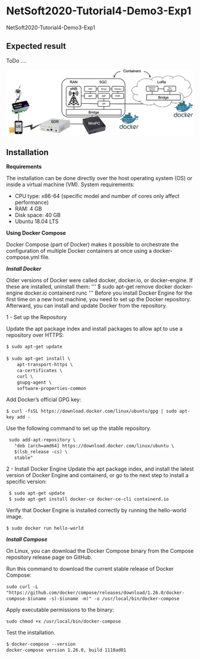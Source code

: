 # NetSoft2020-Tutorial4-Demo3-Exp1
NetSoft2020-Tutorial4-Demo3-Exp1

## Expected result

ToDo ....
<p align="center">
    <img src="images/demo3-exp1.png"/> 
</p>

## Installation

**Requirements**

The installation can be done directly over the host operating system (OS) or inside a virtual machine (VM). System requirements:
* CPU type: x86-64 (specific model and number of cores only affect performance)
* RAM: 4 GB
* Disk space: 40 GB
* Ubuntu 18.04 LTS

**Using Docker Compose**

Docker Compose (part of Docker) makes it possible to orchestrate the configuration of multiple Docker containers at once using a docker-compose.yml file.

***Install Docker***

Older versions of Docker were called docker, docker.io, or docker-engine. If these are installed, uninstall them:
'''
$ sudo apt-get remove docker docker-engine docker.io containerd runc
'''
Before you install Docker Engine for the first time on a new host machine, you need to set up the Docker repository. Afterward, you can install and update Docker from the repository.

1 - Set up the Repository

Update the apt package index and install packages to allow apt to use a repository over HTTPS:

```
$ sudo apt-get update

$ sudo apt-get install \
    apt-transport-https \
    ca-certificates \
    curl \
    gnupg-agent \
    software-properties-common
```    
Add Docker’s official GPG key:

```
$ curl -fsSL https://download.docker.com/linux/ubuntu/gpg | sudo apt-key add -
```

Use the following command to set up the stable repository.

```
 sudo add-apt-repository \
   "deb [arch=amd64] https://download.docker.com/linux/ubuntu \
   $(lsb_release -cs) \
   stable"
 ```  
 
2 - Install Docker Engine
Update the apt package index, and install the latest version of Docker Engine and containerd, or go to the next step to install a specific version:

```
 $ sudo apt-get update
 $ sudo apt-get install docker-ce docker-ce-cli containerd.io
```

 Verify that Docker Engine is installed correctly by running the hello-world image.
 
```
$ sudo docker run hello-world
```

***Install Compose***

On Linux, you can download the Docker Compose binary from the Compose repository release page on GitHub. 

Run this command to download the current stable release of Docker Compose:

```
sudo curl -L "https://github.com/docker/compose/releases/download/1.26.0/docker-compose-$(uname -s)-$(uname -m)" -o /usr/local/bin/docker-compose
```
Apply executable permissions to the binary:

```
sudo chmod +x /usr/local/bin/docker-compose
```
Test the installation.

```
$ docker-compose --version
docker-compose version 1.26.0, build 1110ad01
```
